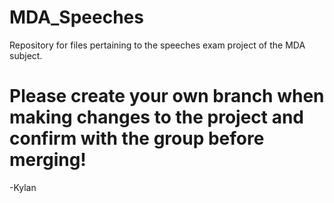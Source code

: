 # MDA_Speeches
Repository for files pertaining to the speeches exam project of the MDA subject.
# Please create your own branch when making changes to the project and confirm with the group before merging!
-Kylan
